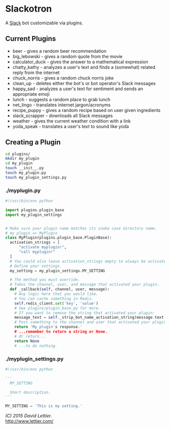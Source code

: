 # Slackotron

A [Slack](https://www.slack.com/) bot customizable via plugins.

## Current Plugins

* beer - gives a random beer recommendation
* big_lebowski - gives a random quote from the movie
* calculator_duck - gives the answer to a mathematical expression
* chatty_kathy - analyzes a user's text and finds a (somewhat) related reply from the internet
* chuck_norris - gives a random chuck norris joke
* clean_up - deletes either the bot's or bot operator's Slack messages
* happy_sad - analyzes a user's text for sentiment and sends an appropriate emoji
* lunch - suggests a random place to grab lunch
* net_lingo - translates internet jargon/acronyms
* recipe_puppy - gives a random recipe based on user given ingredients
* slack_scrapper - downloads all Slack messages
* weather - gives the current weather condition with a link
* yoda_speak - translates a user's text to sound like yoda

## Creating a Plugin

```bash
cd plugins/
mkdir my_plugin
cd my_plugin
touch __init__.py
touch my_plugin.py
touch my_plugin_settings.py
```

### ./myplugin.py

```python
#!/usr/bin/env python

import plugins.plugin_base
import my_plugin_settings


# Make sure your plugin name matches its snake case directory name.
# my_plugin => MyPlugin
class MyPlugin(plugins.plugin_base.PluginBase):
  activation_strings = [
      "activate myplugin!",
      "call myplugin!"
  ]
  # You could also leave activation_strings empty to always be activated.
  # Define your settings.
  my_setting = my_plugin_settings.MY_SETTING

  # The method you must override.
  # Takes the channel, user, and message that activated your plugin.
  def _callback(self, channel, user, message):
    # Any logic here that you would like.
    # You can cache something in Redis.
    self.redis_client.set('key', 'value')
    # See plugins/plugin_base.py for more.
    # If you want to remove the string that activated your plugin:
    message_text = self._strip_bot_name_activation_string(message.text.lower())
    # Post something to the channel and user that activated your plugin...
    return 'My plugin's response.'
    # ...remember to return a string or None.
    # Or return...
    return None
    # ...to do nothing.
```

### ./myplugin_settings.py

```python
#!/usr/bin/env python

'''
  MY_SETTING

  Short description.
'''

MY_SETTING = 'This is my setting.'
```


_(C) 2015 David Lettier._  
http://www.lettier.com/

